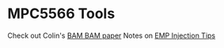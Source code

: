 # MPC5566 Tools

Check out Colin's [BAM BAM paper](https://eprint.iacr.org/2020/937.pdf)
Notes on [EMP Injection Tips](https://github.com/newaetech/chipshouter-picoemp/tree/main/hardware/injection_tips)
